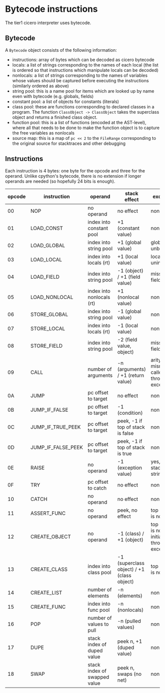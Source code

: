 # Bytecode instructions

The tier1 cicero interpreter uses bytecode.

## Bytecode

A `Bytecode` object consists of the following information:
* instructions: array of bytes which can be decoded as cicero bytecode
* locals: a list of strings corresponding to the names of each local (the list
  is ordered so that instructions which manipulate locals can be decoded)
* nonlocals: a list of strings corresponding to the names of variables whose
  values should be captured before executing the instructions (similarly 
  ordered as above)
* string pool: this is a name pool for items which are looked up by name even
  with bytecode (e.g. globals, fields)
* constant pool: a list of objects for constants (literals)
* class pool: these are functions corresponding to declared classes in a
  program. The function `ClassObject -> ClassObject` takes the superclass
  object and returns a finished class object.
* function pool: this is a list of functions (encoded at the AST-level), where
  all that needs to be done to make the function object is to capture the free 
  variables as nonlocals
* source map: this is a map of `pc << 2` to the `FileRange` corresponding to
  the original source for stacktraces and other debugging

## Instructions

Each instruction is 4 bytes: one byte for the opcode and three for the operand.
Unlike cpython's bytecode, there is no extension if longer operands are needed
(so hopefully 24 bits is enough).

| opcode | instruction        | operand                      | stack effect                               | exception                                               |
|--------|--------------------|------------------------------|--------------------------------------------|---------------------------------------------------------|
| 00     | NOP                | no operand                   | no effect                                  | none                                                    |
| 01     | LOAD_CONST         | index into constant pool     | +1 (constant value)                        | none                                                    |
| 02     | LOAD_GLOBAL        | index into string pool       | +1 (global value)                          | global unbound                                          |
| 03     | LOAD_LOCAL         | index into locals (rt)       | +1 (local value)                           | local uninitialized                                     |
| 04     | LOAD_FIELD         | index into string pool       | -1 (object) / +1 (field value)             | missing field                                           |
| 05     | LOAD_NONLOCAL      | index into nonlocals (rt)    | +1 (nonlocal value)                        | none                                                    |
| 06     | STORE_GLOBAL       | index into string pool       | -1 (global value)                          | none                                                    |
| 07     | STORE_LOCAL        | index into locals (rt)       | -1 (local value)                           | none                                                    |
| 08     | STORE_FIELD        | index into string pool       | -2 (field value, object)                   | missing field                                           |
| 09     | CALL               | number of arguments          | -n (arguments) / +1 (return value)         | arity mismatch, callee throws exception                 |
| 0A     | JUMP               | pc offset to target          | no effect                                  | none                                                    |
| 0B     | JUMP_IF_FALSE      | pc offset to target          | -1 (condition)                             | none                                                    |
| 0C     | JUMP_IF_TRUE_PEEK  | pc offset to target          | peek, -1 if top of stack is false          | none                                                    |
| 0D     | JUMP_IF_FALSE_PEEK | pc offset to target          | peek, -1 if top of stack is true           | none                                                    |
| 0E     | RAISE              | no operand                   | -1 (exception value)                       | yes, top of stack is not string                         |
| 0F     | TRY                | pc offset to catch           | no effect                                  | none                                                    |
| 10     | CATCH              | no operand                   | no effect                                  | none                                                    |
| 11     | ASSERT_FUNC        | no operand                   | peek, no effect                            | top of stack is not func                                |
| 12     | CREATE_OBJECT      | no operand                   | -1 (class) / +1 (object)                   | top of stack is not class, initializers throw exception |
| 13     | CREATE_CLASS       | index into class pool        | -1 (superclass object) / +1 (class object) | top of stack is not class                               |
| 14     | CREATE_LIST        | number of elements           | -n (elements)                              | none                                                    |
| 15     | CREATE_FUNC        | index into func pool         | -n (nonlocals)                             | none                                                    |
| 16     | POP                | number of values to pull     | -n (pulled values)                         | none                                                    |
| 17     | DUPE               | stack index of duped value   | peek n, +1 (duped value)                   | none                                                    |
| 18     | SWAP               | stack index of swapped value | peek n, swaps (no net)                     | none                                                    |

